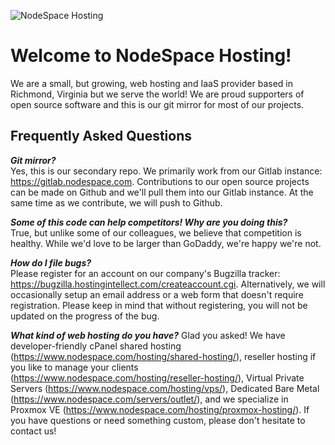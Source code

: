 ![NodeSpace Hosting](https://cdn.nodespace.com/wp-content/uploads/nodespace-web.png)
# Welcome to NodeSpace Hosting!
We are a small, but growing, web hosting and IaaS provider based in Richmond, Virginia but we serve the world! We are proud supporters of open source software and this is our git mirror for most of our projects. 

## Frequently Asked Questions

_**Git mirror?**_  
Yes, this is our secondary repo. We primarily work from our Gitlab instance: https://gitlab.nodespace.com. Contributions to our open source projects can be made on Github and we'll pull them into our Gitlab instance. At the same time as we contribute, we will push to Github. 

_**Some of this code can help competitors! Why are you doing this?**_  
True, but unlike some of our colleagues, we believe that competition is healthy. While we'd love to be larger than GoDaddy, we're happy we're not.

_**How do I file bugs?**_  
Please register for an account on our company's Bugzilla tracker: https://bugzilla.hostingintellect.com/createaccount.cgi. Alternatively, we will occasionally setup an email address or a web form that doesn't require registration. Please keep in mind that without registering, you will not be updated on the progress of the bug.

_**What kind of web hosting do you have?**_
Glad you asked! We have developer-friendly cPanel shared hosting (https://www.nodespace.com/hosting/shared-hosting/), reseller hosting if you like to manage your clients (https://www.nodespace.com/hosting/reseller-hosting/), Virtual Private Servers (https://www.nodespace.com/hosting/vps/), Dedicated Bare Metal (https://www.nodespace.com/servers/outlet/), and we specialize in Proxmox VE (https://www.nodespace.com/hosting/proxmox-hosting/). If you have questions or need something custom, please don't hesitate to contact us!
